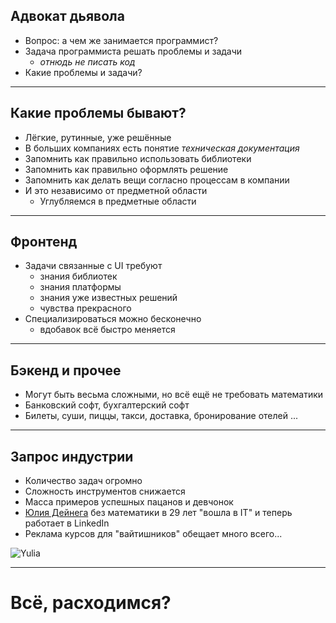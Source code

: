 ## Адвокат дьявола

- Вопрос: а чем же занимается программист?
- Задача программиста решать проблемы и задачи
    - _отнюдь не писать код_
- Какие проблемы и задачи?

----

## Какие проблемы бывают?

- Лёгкие, рутинные, уже решённые 
- В больших компаниях есть понятие _техническая документация_
- Запомнить как правильно использовать библиотеки
- Запомнить как правильно оформлять решение
- Запомнить как делать вещи согласно процессам в компании 
- И это независимо от предметной области
  - Углубляемся в предметные области

----

## Фронтенд

- Задачи связанные с UI требуют
    - знания библиотек
    - знания платформы
    - знания уже известных решений 
    - чувства прекрасного
- Специализироваться можно бесконечно
    - вдобавок всё быстро меняется

----

## Бэкенд и прочее

- Могут быть весьма сложными, но всё ещё не требовать математики
- Банковский софт, бухгалтерский софт
- Билеты, суши, пиццы, такси, доставка, бронирование отелей ...

----

## Запрос индустрии

- Количество задач огромно
- Сложность инструментов снижается
- Масса примеров успешных пацанов и девчонок
- [Юлия Дейнега](https://www.youtube.com/channel/UCgBv-XUcMkZ0KdY9HkQ8Hdg)
  без математики в 29 лет "вошла в IT" и теперь работает в LinkedIn
- Реклама курсов для "вайтишников" обещает много всего... 

![Yulia](slides/02-advocate/yulia.jpg) <!-- .element: style="max-height: 300px;" class="plain" -->

----

# Всё, расходимся?